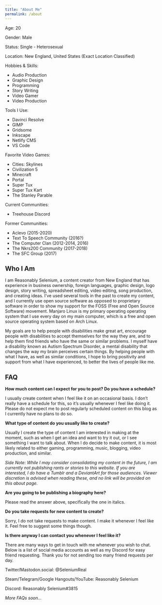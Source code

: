 ```yaml
---
title: "About Me"
permalink: /about
---
```


<section>
Age: 20

Gender: Male

Status: Single - Heterosexual

Location: New England, United States (Exact Location Classified)

Hobbies & Skills: 
- Audio Production
- Graphic Design
- Programming
- Story Writing
- Video Gamer
- Video Production

Tools I Use: 
- Davinci Resolve
- GIMP
- Gridsome
- Inkscape
- Netlify CMS
- VS Code

Favorite Video Games:  
- Cities: Skylines
- Civilization 5
- Minecraft
- Portal
- Super Tux
- Super Tux Kart
- The Stanley Parable

Current Communities: 
- Treehouse Discord

Former Communities: 
- Aclevo (2015-2020)
- Text To Speech Community (2016?)
- The Computer Clan (2012-2014, 2016)
- The Nkrs200 Community (2017-2018)
- The SFC Group (2017)

</section>



<section>

## Who I Am
I am Reasonably Selenium, a content creator from New England that has experience in business ownership, foreign languages, graphic design, logo design, story writing, spreadsheet editing, video editing, song production, and creating ideas. I’ve used several tools in the past to create my content, and I currently use open source software as opposed to proprietary software in order to show my support for the FOSS (Free and Open Source Software) movement. Manjaro Linux is my primary operating operating system that I use every day on my main computer, which is a free and open source operating system based on Arch Linux.

My goals are to help people with disabilities make great art, encourage people with disabilities to accept themselves for the way they are, and to help them find friends who have the same or similar problems. I myself have a disability known as Autism Spectrum Disorder, a mental disability that changes the way my brain perceives certain things. By helping people with what I have, as well as similar conditions, I hope to bring positivity and support from what I have experienced, to better the lives of people like me.

## **FAQ**
**How much content can I expect for you to post? Do you have a schedule?**

I usually create content when I feel like it on an occasional basis. I don’t really have a schedule for this, so it’s usually whenever I feel like doing it. Please do not expect me to post regularly scheduled content on this blog as I currently have no plans to do so.

**What type of content do you usually like to create?**

Usually I create the type of content I am interested in making at the moment, such as when I get an idea and want to try it out, or I see something I want to talk about. When I do decide to make content, it is most likely related to either gaming, programming, music, blogging, video production, and similar.

*Side Note: While I may consider consolidating my content in the future, I am currently not publishing rants or stories to this website. If you are interested, I do have a Tumblr and a DeviantArt for those audiences. Viewer discretion is advised when reading these, and no link will be provided on this about page.*

**Are you going to be publishing a biography here?**

Please read the answer above, specifically the one in italics.

**Do you take requests for new content to create?**

Sorry, I do not take requests to make content. I make it whenever I feel like it. Feel free to suggest some things though.

**Is there anyway I can contact you whenever I feel like it?**

There are many ways to get in touch with me whenever you wish to chat. Below is a list of social media accounts as well as my Discord for easy friend requesting. Thank you for not sending too many friend requests per day.

Twitter/Mastodon.social: @SeleniumReal

Steam/Telegram/Google Hangouts/YouTube: Reasonably Selenium

Discord: Reasonably Selenium#3815

*More FAQs soon…*

</section>
